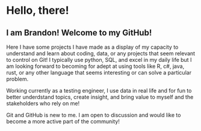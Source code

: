 # Hello, there!

## I am Brandon! Welcome to my GitHub!

Here I have some projects I have made as a display of my capacity to understand and learn about coding, data, or any projects that seem relevant to control on Git! 
I typically use python, SQL, and excel in my daily life but I am looking forward to becoming for adept at using tools like R, c#, java, rust, or any other language that seems interesting or can solve a particular problem.  

Working currently as a testing engineer, I use data in real life and for fun to better underdstand topics, create insight, and bring value to myself and the stakeholders who rely on me!

Git and GitHub is new to me. I am open to discussion and would like to become a more active part of the community!


